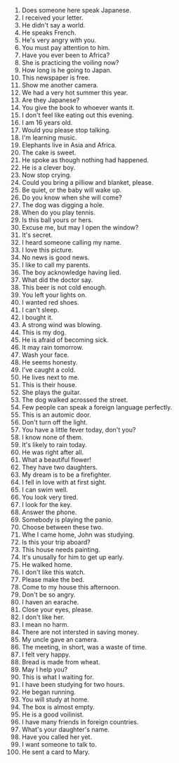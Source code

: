 1. Does someone here speak Japanese.
2. I received your letter.
3. He didn't say a world.
4. He speaks French.
5. He's very angry with you.
6. You must pay attention to him.
7. Have you ever been to Africa?
8. She is practicing the voiling now?
7. How long is he going to Japan.
10. This newspaper is free.
11. Show me another camera.
12. We had a very hot summer this year.
13. Are they Japanese?
14. You give the book to whoever wants it.
15. I don't feel like eating out this evening.
16. I am 16 years old.
17. Would you please stop talking.
18. I'm learning music.
19. Elephants live in Asia and Africa.
20. The cake is sweet.
21. He spoke as though nothing had happened.
22. He is a clever boy.
23. Now stop crying.
24. Could you bring a pilliow and blanket, please.
25. Be quiet, or the baby will wake up.
26. Do you know when she will come?
27. The dog was digging a hole.
28. When do you play tennis.
29. Is this ball yours or hers.
30. Excuse me, but may I open the window?
31. It's secret.
32. I heard someone calling my name.
33. I love this picture.
34. No news is good news.
35. I like to call my parents.
36. The boy acknowledge having lied.
37. What did the doctor say.
38. This beer is not cold enough.
39. You left your lights on.
40. I wanted red shoes.
41. I can't sleep.
42. I bought it.
43. A strong wind was blowing.
44. This is my dog.
45. He is afraid of becoming sick.
46. It may rain tomorrow.
47. Wash your face.
48. He seems honesty.
49. I've caught a cold.
50. He lives next to me.
51. This is their house.
52. She plays the guitar.
53. The dog walked acrossed the street.
54. Few people can speak a foreign language perfectly.
55. This is an automic door.
56. Don't turn off the light.
57. You have a little fever today, don't you?
58. I know none of them.
59. It's likely to rain today.
60. He was right after all.
61. What a beautiful flower!
62. They have two daughters.
63. My dream is to be a firefighter.
64. I fell in love with at first sight.
65. I can swim well.
66. You look very tired.
67. I look for the key.
68. Answer the phone.
69. Somebody is playing the panio.
70. Choose between these two.
71. Whe I came home, John was studying.
72. Is this your trip aboard?
73. This house needs painting.
74. It's unusally for him to get up early.
75. He walked home.
76. I don't like this watch.
77. Please make the bed.
78. Come to my house this afternoon.
79. Don't be so angry.
80. I haven an earache.
81. Close your eyes, please.
82. I don't like her.
83. I mean no harm.
84. There are not intersted in saving money.
85. My uncle gave an camera.
86. The meeting, in short, was a waste of time.
87. I felt very happy.
88. Bread is made from wheat.
89. May I help you?
90. This is what I waiting for.
91. I have been studying for two hours.
92. He began running.
93. You will study at home.
94. The box is almost empty.
95. He is a good voilinist.
96. I have many friends in foreign countries.
97. What's your daughter's name.
98. Have you called her yet.
99. I want someone to talk to.
100. He sent a card to Mary.

